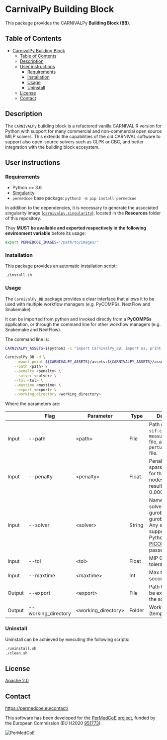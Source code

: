 # CarnivalPy Building Block

This package provides the CARNIVALPy **Building Block (BB)**.

## Table of Contents

- [CarnivalPy Building Block](#carnivalpy-building-block)
  - [Table of Contents](#table-of-contents)
  - [Description](#description)
  - [User instructions](#user-instructions)
    - [Requirements](#requirements)
    - [Installation](#installation)
    - [Usage](#usage)
    - [Uninstall](#uninstall)
  - [License](#license)
  - [Contact](#contact)

## Description

The `CARNIVALPy` building block is a refactored vanilla CARNIVAL R version for Python with support for many commercial and non-commercial open source MILP solvers. This extends the capabilities of the old CARNIVAL software to support also open-source solvers such as GLPK or CBC, and better integration with the building block ecosystem.

## User instructions

### Requirements

- Python >= 3.6
- [Singularity](https://singularity.lbl.gov/docs-installation)
- `permedcoe` base package: `python3 -m pip install permedcoe`

In addition to the dependencies, it is necessary to generate the associated
singularity image ([`carnivalpy.singularity`](../Resources/images/carnivalpy.singularity)),
located in the **Resources** folder of this repository.

They **MUST be available and exported respectively in the following environment variable**
before its usage:

```bash
export PERMEDCOE_IMAGES="/path/to/images/"
```

### Installation

This package provides an automatic installation script:

```bash
./install.sh
```

### Usage

The `CarnivalPy_BB` package provides a clear interface that allows
it to be used with multiple workflow managers (e.g. PyCOMPSs, NextFlow and
Snakemake).

It can be imported from python and invoked directly from a **PyCOMPSs**
application, or through the command line for other workflow managers
(e.g. Snakemake and NextFlow).

The command line is:

```bash
CARNIVALPY_ASSETS=$(python3 -c "import CarnivalPy_BB; import os; print(os.path.dirname(CarnivalPy_BB.__file__))")

CarnivalPy_BB -d \
    --mount_point ${CARNIVALPY_ASSETS}/assets:${CARNIVALPY_ASSETS}/assets,<working_directory>:<working_directory> \
    --path <path> \
    --penalty <penalty> \
    --solver <solver> \
    --tol <tol> \
    --maxtime <maxtime> \
    --export <export> \
    --working_directory <working_directory>
```

Where the parameters are:

|        | Flag                | Parameter            | Type   | Description                                                                                   |
|--------|---------------------|----------------------|--------|-----------------------------------------------------------------------------------------------|
| Input  | --path              | \<path>              | File   | Path containing a `sif.csv` file, a `measurements.csv` file, and `perturbations.csv` file.    |
| Input  | --penalty           | \<penalty>           | Float  | Penalty value for sparsity (penalty for the number of nodes in the final result). E.g 0.0001. |
| Input  | --solver            | \<solver>            | String | Name of the solver to be used: gurobi, cplex, cbc, gurobi_mip, glpk. Any solver supported by Python-MIP and [PICOS](https://picos-api.gitlab.io/picos/introduction.html) can be passed. |
| Input  | --tol               | \<tol>               | Float  | MIP Gap tolerance.                                                                            |
| Input  | --maxtime           | \<maxtime>           | Int    | Max time in seconds.                                                                          |
| Output | --export            | \<export>            | File   | Path to the file to be exported with the solution                                             |
| Output | --working_directory | \<working_directory> | Folder | Working directory (temporary files)                                                           |

### Uninstall

Uninstall can be achieved by executing the following scripts:

```bash
./uninstall.sh
./clean.sh
```

## License

[Apache 2.0](https://www.apache.org/licenses/LICENSE-2.0)

## Contact

<https://permedcoe.eu/contact/>

This software has been developed for the [PerMedCoE project](https://permedcoe.eu/), funded by the European Commission (EU H2020 [951773](https://cordis.europa.eu/project/id/951773)).

![](https://permedcoe.eu/wp-content/uploads/2020/11/logo_1.png "PerMedCoE")
